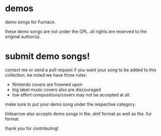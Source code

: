 # demos

demo songs for Furnace.

these demo songs are not under the GPL. all rights are reserved to the original author(s).

# submit demo songs!

contact me or send a pull request if you want your song to be added to this collection. be noted we have three rules:

- Nintendo covers are frowned upon
- big label music covers also are discouraged
- low effort compositions/covers may not be accepted at all.

make sure to put your demo song under the respective category.

tildearrow also accepts demo songs in the .dmf format as well as the .fur format.

thank you for contributing!
